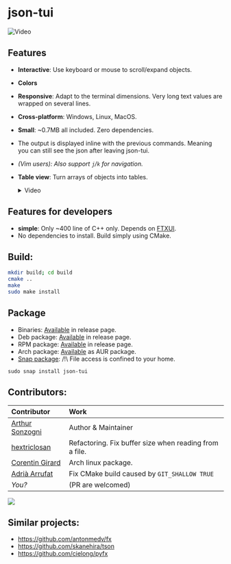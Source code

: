 json-tui
========

![Video](demo.webp)

Features
--------
- **Interactive**: Use keyboard or mouse to scroll/expand objects.
- **Colors**
- **Responsive**: Adapt to the terminal dimensions. Very long text values are
  wrapped on several lines.
- **Cross-platform**: Windows, Linux, MacOS.
- **Small**: ~0.7MB all included. Zero dependencies.
- The output is displayed inline with the previous commands. Meaning you can
  still see the json after leaving json-tui.
- *(Vim users): Also support `j`/`k` for navigation.*
- **Table view**: Turn arrays of objects into tables. <details>
  
  <summary>Video</summary>
  
  ![ezgif com-gif-maker (7)](https://user-images.githubusercontent.com/4759106/149676534-e73b2bcc-1eef-4dde-901e-8381e9ca8f87.gif)

</details>



Features for developers
-----------------------
- **simple**: Only ~400 line of C++ only. Depends on [FTXUI].
- No dependencies to install. Build simply using CMake.

Build:
------
```bash
mkdir build; cd build
cmake ..
make
sudo make install
```

Package
--------

- Binaries: [Available](https://github.com/ArthurSonzogni/json-tui/releases) in release page.
- Deb package: [Available](https://github.com/ArthurSonzogni/json-tui/releases) in release page.
- RPM package: [Available](https://github.com/ArthurSonzogni/json-tui/releases) in release page.
- Arch package: [Available](https://aur.archlinux.org/packages/json-tui-bin/) as AUR package.
- [Snap package](https://snapcraft.io/json-tui): /!\ File access is confined to your home.
```
sudo snap install json-tui
```

Contributors:
--------

Contributor | Work
:---|:--
 [Arthur Sonzogni](https://github.com/ArthurSonzogni) | Author & Maintainer
 [hextriclosan](https://github.com/hextriclosan) | Refactoring. Fix buffer size when reading from a file.
 [Corentin Girard](https://github.com/Drarig29) | Arch linux package.
 [Adrià Arrufat](https://github.com/arrufat) | Fix CMake build caused by `GIT_SHALLOW TRUE`
 *You?* | (PR are welcomed)
 

<a href="https://github.com/ArthurSonzogni/json-tui/graphs/contributors">
  <img src="https://contrib.rocks/image?repo=ArthurSonzogni/json-tui" />
</a>

Similar projects:
----------------
- https://github.com/antonmedv/fx
- https://github.com/skanehira/tson
- https://github.com/cielong/pyfx

[FTXUI]:https://github.com/ArthurSonzogni/FTXUI

